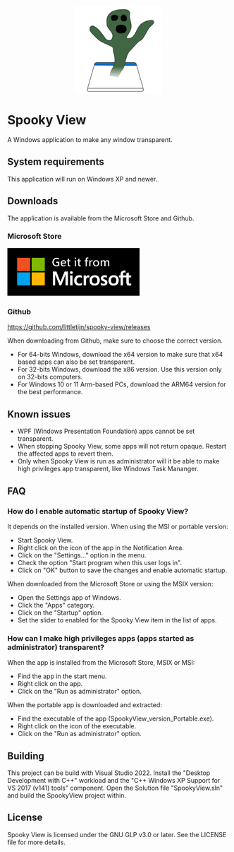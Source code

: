 <p align="center">
  <img style="width: 200px;" src="https://github.com/littletijn/spooky-view/blob/main/docs/spooky-view-logo.svg" alt="Spooky View" />
</p>

# Spooky View
A Windows application to make any window transparent.

## System requirements
This application will run on Windows XP and newer.

## Downloads

The application is available from the Microsoft Store and Github.

### Microsoft Store
<a href="https://apps.microsoft.com/store/detail/spooky-view/9PB88ZKT0CDB">
  <img style="width: 300px;" src="https://github.com/littletijn/spooky-view/blob/main/docs/ms-store-badge-large-en.png" alt="Get it from Microsoft" />
</a>

### Github
https://github.com/littletijn/spooky-view/releases

When downloading from Github, make sure to choose the correct version.

- For 64-bits Windows, download the x64 version to make sure that x64 based apps can also be set transparent.
- For 32-bits Windows, download the x86 version. Use this version only on 32-bits computers. 
- For Windows 10 or 11 Arm-based PCs, download the ARM64 version for the best performance. 

## Known issues
- WPF (Windows Presentation Foundation) apps cannot be set transparent.
- When stopping Spooky View, some apps will not return opaque. Restart the affected apps to revert them.
- Only when Spooky View is run as administrator will it be able to make high privileges app transparent, like Windows Task Mananger.

## FAQ

### How do I enable automatic startup of Spooky View?

It depends on the installed version. When using the MSI or portable version:
- Start Spooky View.
- Right click on the icon of the app in the Notification Area.
- Click on the "Settings..." option in the menu.
- Check the option "Start program when this user logs in".
- Click on "OK" button to save the changes and enable automatic startup.

When downloaded from the Microsoft Store or using the MSIX version:
- Open the Settings app of Windows.
- Click the "Apps" category.
- Click on the "Startup" option.
- Set the slider to enabled for the Spooky View item in the list of apps.

### How can I make high privileges apps (apps started as administrator) transparent?

When the app is installed from the Microsoft Store, MSIX or MSI:
- Find the app in the start menu.
- Right click on the app.
- Click on the "Run as administrator" option.

When the portable app is downloaded and extracted:
- Find the executable of the app (SpookyView_version_Portable.exe).
- Right click on the icon of the executable.
- Click on the "Run as administrator" option.

## Building
This project can be build with Visual Studio 2022. Install the "Desktop Development with C++" workload and the "C++ Windows XP Support for VS 2017 (v141) tools" component. Open the Solution file "SpookyView.sln" and build the SpookyView project within.

## License
Spooky View is licensed under the GNU GLP v3.0 or later. See the LICENSE file for more details.
